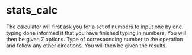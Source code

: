 # stats_calc
The calculator will first ask you for a set of numbers to input one by one. typing done informed it that you have finished typing in numbers. You will then be given 7 options. Type of corresponding number to the operation and follow any other directions. You will then be given the results.
